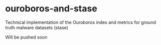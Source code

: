 # ouroboros-and-stase
Technical implementation of the Ouroboros index and metrics for ground truth malware datasets (stase)

Will be pushed soon
